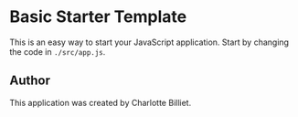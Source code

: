 # Basic Starter Template

This is an easy way to start your JavaScript application. Start by changing the code in `./src/app.js`.

## Author

This application was created by Charlotte Billiet.
